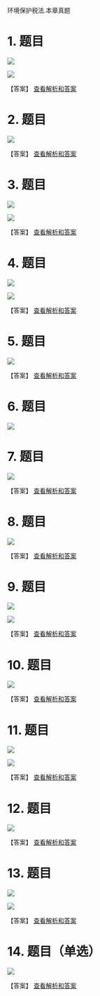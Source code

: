 环境保护税法.本章真题

# 1. 题目

![](media/ab41de953b6bc7f507a6d7477e8505ff.png)

![](media/bc36d8d7e24a8e14694117086358bdea.png)

【答案】
[查看解析和答案](media/0fc9a063c62321c227b301eecf769d4f.png.md)
# 2. 题目

![](media/91fff14a14c5b4a9c263e330f6a1a95c.png)

【答案】
[查看解析和答案](media/28096a7e55401c0f605290c51b059e9e.png.md)
# 3. 题目

![](media/45c6c2af4460ebc428539addf6b8c4df.png)

![](media/26597e2a867fec5d7e72ac9c0b3a5ee2.png)

【答案】
[查看解析和答案](media/418371c04b94c80bd33e41afb0627aa9.png.md)
# 4. 题目

![](media/5305145413114a5f9f23547f73a9490f.png)

![](media/c8d9fd785634dcb4428ce009fcd9cc4e.png)

【答案】
[查看解析和答案](media/f433772e5e4437b2cf2c8090b1b81cfa.png.md)
# 5. 题目

![](media/e43b1dd8169117d99bc651116f3da25d.png)

【答案】
[查看解析和答案](media/f9b8ab60da32102af236924032fe0ebf.png.md)
# 6. 题目

![](media/62b4d4efb1e018705f00941b47bca24c.png)

# 7. 题目

![](media/8797e683bfddb17937e1414a2439bf0e.png)

【答案】
[查看解析和答案](media/a02145d6d4ac6c6d6e4fdea75f345b94.png.md)
# 8. 题目

![](media/781cf1f58573a093da99890ef03ae359.png)

【答案】
[查看解析和答案](media/0c1642bf3474b213a72c46232be4a66d.png.md)
# 9. 题目

![](media/16aea06340dcc00a6f3ebc8120740cbe.png)

![](media/4cc8684726b5775b79271479286d4010.png)

【答案】
[查看解析和答案](media/c3fb4809ffc84dcf3e50baf761a388b8.png.md)
# 10. 题目

![](media/3ee8634976c361c72b9ce5b59d83e5d4.png)

【答案】
[查看解析和答案](media/3b0059d4e4e69a959b89a4077cf68b27.png.md)
# 11. 题目

![](media/69458c2ea7dde7e5d3d86171cce69d95.png)

![](media/9175b05c0288add54cf5fc864180f25a.png)

【答案】
[查看解析和答案](media/7dc3fbe2f7c63eeb8b4100a5cf08f1d1.png.md)
# 12. 题目

![](media/45ce7eba0ddd4c5074cb2b69bd60efc4.png)

【答案】
[查看解析和答案](media/d49a8a5d45eb91a9d9cbf714e683d064.png.md)
# 13. 题目

![](media/89138c008cb832bd2fb02328af0f6ff3.png)

![](media/7ea36dbd3b0a68bd9afe8ac809d147aa.png)

【答案】
[查看解析和答案](media/1309b4539f013ada2f5c0673d7b057a6.png.md)
# 14. 题目（单选）

![](media/fda38ade50f1300bc8afe79b40abcd57.png)

【答案】
[查看解析和答案](media/ac44ba04313edca7f2a05264908adac9.png.md)

